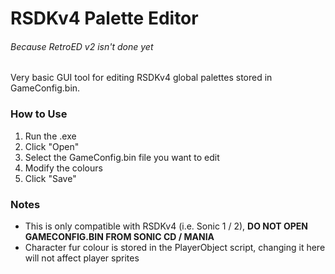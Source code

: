 # RSDKv4 Palette Editor
###### Because RetroED v2 isn't done yet

Very basic GUI tool for editing RSDKv4 global palettes stored in GameConfig.bin.

### How to Use

1. Run the .exe
2. Click "Open"
3. Select the GameConfig.bin file you want to edit
4. Modify the colours
5. Click "Save"

### Notes

- This is only compatible with RSDKv4 (i.e. Sonic 1 / 2), <B>DO NOT OPEN GAMECONFIG.BIN FROM SONIC CD / MANIA</B>
- Character fur colour is stored in the PlayerObject script, changing it here will not affect player sprites
